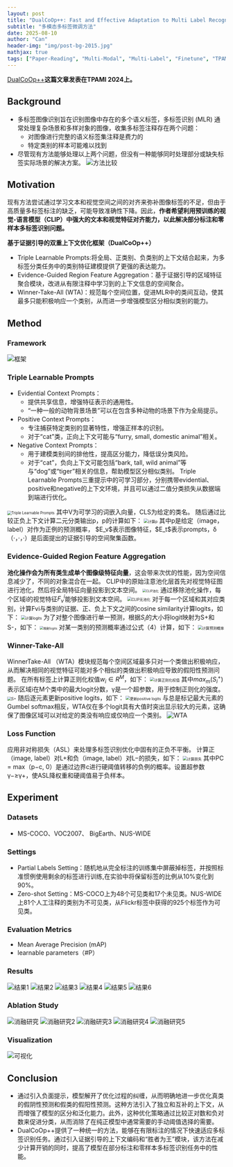 ```yaml
---
layout: post
title: "DualCoOp++: Fast and Effective Adaptation to Multi Label Recognition With Limited Annotations"
subtitle: "多模态多标签微调方法"
date: 2025-08-10
author: "Can"
header-img: "img/post-bg-2015.jpg"
mathjax: true
tags: ["Paper-Reading", "Multi-Modal", "Multi-Label", "Finetune", "TPAMI"]
---
```


[DualCoOp++](https://ieeexplore.ieee.org/document/10373051)**这篇文章发表在TPAMI 2024上。**

## Background
* 多标签图像识别旨在识别图像中存在的多个语义标签，多标签识别 (MLR) 通常处理复杂场景和多样对象的图像，收集多标签注释存在两个问题：
    * 对图像进行完整的语义标签集注释是费力的
    * 特定类别的样本可能难以找到
* 尽管现有方法能够处理以上两个问题，但没有一种能够同时处理部分或缺失标签实际场景的解决方案。
![方法比较](\img\in-post\image-ildk.png)

## Motivation
现有方法尝试通过学习文本和视觉空间之间的对齐来弥补图像标签的不足，但由于高质量多标签标注的缺乏，可能导致准确性下降。因此，**作者希望利用预训练的视觉-语言模型（CLIP）中强大的文本和视觉特征对齐能力，以此解决部分标注和零样本多标签识别问题。**

**基于证据引导的双重上下文优化框架（DualCoOp++）**
* Triple Learnable Prompts:将全局、正类别、负类别的上下文结合起来，为多标签分类任务中的类别特征建模提供了更强的表达能力。 
* Evidence-Guided Region Feature Aggregation：基于证据引导的区域特征聚合模块，改进从有限注释中学习到的上下文信息的空间聚合。
* Winner-Take-All (WTA)：规范每个空间位置，促进MLR中的类间互动，使其最多只能积极响应一个类别，从而进一步增强模型区分相似类别的能力。

## Method
### Framework
![框架](\img\in-post\image-lctk.png)
### Triple Learnable Prompts
* Evidential Context Prompts：
    * 提供共享信息，增强特征表示的通用性。
    * “一种一般的动物背景场景”可以在包含多种动物的场景下作为全局提示。
* Positive Context Prompts：
    * 专注捕获特定类别的显著特性，增强正样本的识别。
    * 对于“cat”类，正向上下文可能与“furry, small, domestic animal”相关。
* Negative Context Prompts：
    * 用于建模类别间的排他性，提高区分能力，降低误分类风险。
    * 对于“cat”，负向上下文可能包括“bark, tall, wild animal”等与“dog”或“tiger”相关的信息，帮助模型区分相似类别。
Triple Learnable Prompts三重提示中的可学习部分，分别携带evidential、positive和negative的上下文环境，并且可以通过二值分类损失从数据端到端进行优化。
<img src="\img\in-post\image-eius.png" alt="Triple Learnable Prompts" style="zoom:60%;" />
其中V为可学习的词嵌入向量，CLS为给定的类名。 随后通过比较正负上下文计算二元分类输出p，p的计算如下：
<img src="\img\in-post\image-ikkk.png" alt="计算p" style="zoom:60%;" />
其中p是给定（image，label）对作为正例的预测概率， $E_v$表示图像特征，$E_t$表示prompts，δ（·，·，·）是后面提出的证据引导的空间聚集函数。

### Evidence-Guided Region Feature Aggregation
**池化操作会为所有类生成单个图像级特征向量**，这会带来次优的性能，因为空间信息减少了，不同的对象混合在一起。 CLIP中的原始注意池化层首先对视觉特征图进行池化，然后将全局特征向量投影到文本空间。
<img src="\img\in-post\image-hjwj.png" alt="CLIP池化" style="zoom:50%;" />
通过移除池化操作，每个区域i的视觉特征$F_v^i$能够投影到文本空间。
<img src="\img\in-post\image-heem.png" alt="CLIP无池化" style="zoom:60%;" />
对于每一个区域和其对应类别，计算Fvi与类别的证据、正、负上下文之间的cosine similarity计算logits，如下：
<img src="\img\in-post\image-rlvs.png" alt="计算logits" style="zoom:60%;" />
为了对整个图像进行单一预测，根据$S_i$的大小将logit映射为S+和S-，如下：
<img src="\img\in-post\image-qbig.png" alt="映射logits" style="zoom:50%;" />
对某一类别的预测概率通过公式（4）计算，如下：
<img src="\img\in-post\image-hhtb.png" alt="计算预测概率" style="zoom:60%;" />
### Winner-Take-All
WinnerTake-All （WTA）模块规范每个空间区域最多只对一个类做出积极响应，从而解决相同的视觉特征可能对多个相似的类做出积极响应导致的假阳性预测问题。 在所有标签上计算正则化权值$w_i∈R^M$，如下：
<img src="\img\in-post\image-qdzi.png" alt="计算正则化权值" style="zoom:60%;" />
其中$max_m(S^+_i)$表示区域i在M个类中的最大logit分数，γ是一个超参数，用于控制正则化的强度。
<img src="\img\in-post\image-osvd.png" alt="S+" style="zoom:60%;" />
随后逐元素更新positive logits，如下：
<img src="\img\in-post\image-iusu.png" alt="更新positive logits" style="zoom:60%;" />
与总是标记最大元素的Gumbel softmax相反，WTA仅在多个logit具有大值时突出显示较大的元素，这确保了图像区域可以对给定的类没有响应或仅响应一个类别。
![WTA](\img\in-post\image-keup.png)
### Loss Function
应用非对称损失（ASL）来处理多标签识别优化中固有的正负不平衡。 计算正（image, label）对L+和负（image, label）对L−的损失，如下：
<img src="\img\in-post\image-xarh.png" alt="计算损失" style="zoom:60%;" />
其中PC = max（p−c, 0）是通过边界c进行硬阈值转移的负例的概率。设置超参数γ−≥γ+，使ASL降权重和硬阈值易于负样本。

## Experiment
### Datasets
* MS-COCO、VOC2007、 BigEarth、NUS-WIDE

### Settings
* Partial Labels Setting：随机地从完全标注的训练集中屏蔽掉标签，并按照标准惯例使用剩余的标签进行训练,在实验中将保留标签的比例从10%变化到90%。
* Zero-shot Setting：MS-COCO上为48个可见类和17个未见类。NUS-WIDE上81个人工注释的类别为不可见类，从Flickr标签中获得的925个标签作为可见类。

### Evaluation Metrics
* Mean Average Precision (mAP)
* learnable parameters（#P）

### Results
![结果1](\img\in-post\image-irhf.png)
![结果2](\img\in-post\image-vebm.png)
![结果3](\img\in-post\image-vebm.png)
![结果4](\img\in-post\image-wwor.png)
![结果5](\img\in-post\image-jyhn.png)
![结果6](\img\in-post\image-kcbm.png)

### Ablation Study
![消融研究](\img\in-post\image-vdch.png)
![消融研究2](\img\in-post\image-ixrq.png)
![消融研究3](\img\in-post\image-qoof.png)
![消融研究4](\img\in-post\image-qvzk.png)
![消融研究5](\img\in-post\image-owrm.png)

### Visualization
![可视化](\img\in-post\image-bhjp.png)

## Conclusion
* 通过引入负面提示，模型解开了优化过程的纠缠，从而明确地进一步优化真类的假阴性预测和假类的假阳性预测。这种方法引入了独立和互补的上下文，从而增强了模型的区分和泛化能力。此外，这种优化策略通过比较正对数和负对数来促进分类，从而消除了在纯正模型中通常需要的手动阈值选择的需要。
* DualCoOp++提供了一种统一的方法，能够在有限标注的情况下快速适应多标签识别任务。通过引入证据引导的上下文编码和“胜者为王”模块，该方法在减少计算开销的同时，提高了模型在部分标注和零样本多标签识别任务中的性能。